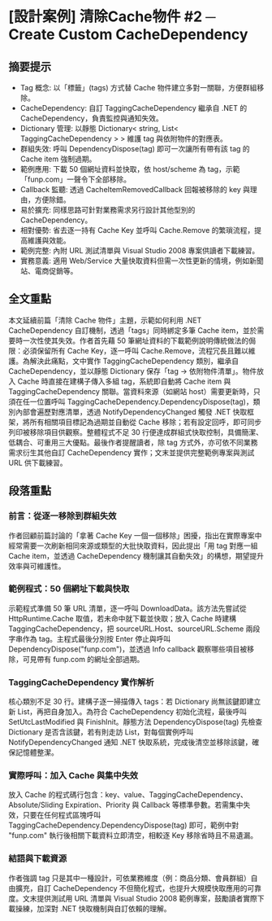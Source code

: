 # [設計案例] 清除Cache物件 #2 ─ Create Custom CacheDependency

## 摘要提示
- Tag 概念: 以「標籤」(tags) 方式替 Cache 物件建立多對一關聯，方便群組移除。
- CacheDependency: 自訂 TaggingCacheDependency 繼承自 .NET 的 CacheDependency，負責監控與通知失效。
- Dictionary 管理: 以靜態 Dictionary< string, List< TaggingCacheDependency > > 維護 tag 與依附物件的對應表。
- 群組失效: 呼叫 DependencyDispose(tag) 即可一次讓所有帶有該 tag 的 Cache item 強制過期。
- 範例應用: 下載 50 個網址資料並快取，依 host/scheme 為 tag，示範「funp.com」一聲令下全部移除。
- Callback 監聽: 透過 CacheItemRemovedCallback 回報被移除的 key 與理由，方便除錯。
- 易於擴充: 同樣思路可針對業務需求另行設計其他型別的 CacheDependency。
- 相對優勢: 省去逐一持有 Cache Key 並呼叫 Cache.Remove 的繁瑣流程，提高維護與效能。
- 範例完整: 內附 URL 測試清單與 Visual Studio 2008 專案供讀者下載練習。
- 實務意義: 適用 Web/Service 大量快取資料但需一次性更新的情境，例如新聞站、電商促銷等。

## 全文重點
本文延續前篇「清除 Cache 物件」主題，示範如何利用 .NET CacheDependency 自訂機制，透過「tags」同時綁定多筆 Cache item，並於需要時一次性使其失效。作者首先藉 50 筆網址資料的下載範例說明傳統做法的侷限：必須保留所有 Cache Key，逐一呼叫 Cache.Remove，流程冗長且難以維護。為解決此痛點，文中實作 TaggingCacheDependency 類別，繼承自 CacheDependency，並以靜態 Dictionary 保存「tag → 依附物件清單」。物件放入 Cache 時直接在建構子傳入多組 tag，系統即自動將 Cache item 與 TaggingCacheDependency 關聯。當資料來源（如網站 host）需要更新時，只須在任一位置呼叫 TaggingCacheDependency.DependencyDispose(tag)，類別內部會遍歷對應清單，透過 NotifyDependencyChanged 觸發 .NET 快取框架，將所有相關項目標記為過期並自動從 Cache 移除；若有設定回呼，即可同步列印被移除項目供觀察。整體程式不足 30 行便達成群組式快取控制，具備簡潔、低耦合、可重用三大優點。最後作者提醒讀者，除 tag 方式外，亦可依不同業務需求衍生其他自訂 CacheDependency 實作；文末並提供完整範例專案與測試 URL 供下載練習。

## 段落重點
### 前言：從逐一移除到群組失效
作者回顧前篇討論的「拿著 Cache Key 一個一個移除」困擾，指出在實際專案中經常需要一次刷新相同來源或類型的大批快取資料，因此提出「用 tag 對應一組 Cache item，並透過 CacheDependency 機制讓其自動失效」的構想，期望提升效率與可維護性。

### 範例程式：50 個網址下載與快取
示範程式準備 50 筆 URL 清單，逐一呼叫 DownloadData。該方法先嘗試從 HttpRuntime.Cache 取值，若未命中就下載並快取；放入 Cache 時建構 TaggingCacheDependency，把 sourceURL.Host、sourceURL.Scheme 兩段字串作為 tag。主程式最後分別按 Enter 停止與呼叫 DependencyDispose("funp.com")，並透過 Info callback 觀察哪些項目被移除，可見帶有 funp.com 的網址全部過期。

### TaggingCacheDependency 實作解析
核心類別不足 30 行。建構子逐一掃描傳入 tags：若 Dictionary 尚無該鍵即建立新 List，再把自身加入。為符合 CacheDependency 初始化流程，最後呼叫 SetUtcLastModified 與 FinishInit。靜態方法 DependencyDispose(tag) 先檢查 Dictionary 是否含該鍵，若有則走訪 List，對每個實例呼叫 NotifyDependencyChanged 通知 .NET 快取系統，完成後清空並移除該鍵，確保記憶體整潔。

### 實際呼叫：加入 Cache 與集中失效
放入 Cache 的程式碼行包含：key、value、TaggingCacheDependency、Absolute/Sliding Expiration、Priority 與 Callback 等標準參數。若需集中失效，只要在任何程式區塊呼叫 TaggingCacheDependency.DependencyDispose(tag) 即可，範例中對 "funp.com" 執行後相關下載資料立即清空，相較逐 Key 移除省時且不易遺漏。

### 結語與下載資源
作者強調 tag 只是其中一種設計，可依業務維度（例：商品分類、會員群組）自由擴充，自訂 CacheDependency 不但簡化程式，也提升大規模快取應用的可靠度。文末提供測試用 URL 清單與 Visual Studio 2008 範例專案，鼓勵讀者實際下載操練，加深對 .NET 快取機制與自訂依賴的理解。